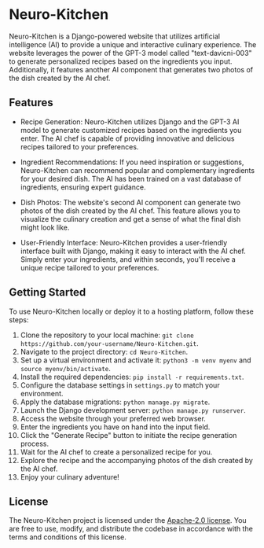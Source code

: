 # Neuro-Kitchen

Neuro-Kitchen is a Django-powered website that utilizes artificial intelligence (AI) to provide a unique and interactive culinary experience. The website leverages the power of the GPT-3 model called "text-davicni-003" to generate personalized recipes based on the ingredients you input. Additionally, it features another AI component that generates two photos of the dish created by the AI chef.

## Features

- Recipe Generation: Neuro-Kitchen utilizes Django and the GPT-3 AI model to generate customized recipes based on the ingredients you enter. The AI chef is capable of providing innovative and delicious recipes tailored to your preferences.

- Ingredient Recommendations: If you need inspiration or suggestions, Neuro-Kitchen can recommend popular and complementary ingredients for your desired dish. The AI has been trained on a vast database of ingredients, ensuring expert guidance.

- Dish Photos: The website's second AI component can generate two photos of the dish created by the AI chef. This feature allows you to visualize the culinary creation and get a sense of what the final dish might look like.

- User-Friendly Interface: Neuro-Kitchen provides a user-friendly interface built with Django, making it easy to interact with the AI chef. Simply enter your ingredients, and within seconds, you'll receive a unique recipe tailored to your preferences.

## Getting Started

To use Neuro-Kitchen locally or deploy it to a hosting platform, follow these steps:

1. Clone the repository to your local machine: `git clone https://github.com/your-username/Neuro-Kitchen.git`.
2. Navigate to the project directory: `cd Neuro-Kitchen`.
3. Set up a virtual environment and activate it: `python3 -m venv myenv` and `source myenv/bin/activate`.
4. Install the required dependencies: `pip install -r requirements.txt`.
5. Configure the database settings in `settings.py` to match your environment.
6. Apply the database migrations: `python manage.py migrate`.
7. Launch the Django development server: `python manage.py runserver`.
8. Access the website through your preferred web browser.
9. Enter the ingredients you have on hand into the input field.
10. Click the "Generate Recipe" button to initiate the recipe generation process.
11. Wait for the AI chef to create a personalized recipe for you.
12. Explore the recipe and the accompanying photos of the dish created by the AI chef.
13. Enjoy your culinary adventure!


## License

The Neuro-Kitchen project is licensed under the [Apache-2.0 license](https://opensource.org/licenses/MIT). You are free to use, modify, and distribute the codebase in accordance with the terms and conditions of this license.

